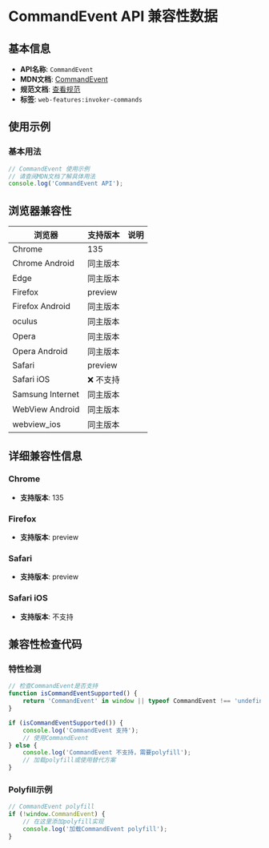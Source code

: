 # CommandEvent API 兼容性数据

## 基本信息

- **API名称**: `CommandEvent`
- **MDN文档**: [CommandEvent](https://developer.mozilla.org/docs/Web/API/CommandEvent)
- **规范文档**: [查看规范](https://html.spec.whatwg.org/multipage/interaction.html#commandevent)
- **标签**: `web-features:invoker-commands`

## 使用示例

### 基本用法

```javascript
// CommandEvent 使用示例
// 请查阅MDN文档了解具体用法
console.log('CommandEvent API');
```

## 浏览器兼容性

| 浏览器 | 支持版本 | 说明 |
|--------|----------|------|
| Chrome | 135 |  |
| Chrome Android | 同主版本 |  |
| Edge | 同主版本 |  |
| Firefox | preview |  |
| Firefox Android | 同主版本 |  |
| oculus | 同主版本 |  |
| Opera | 同主版本 |  |
| Opera Android | 同主版本 |  |
| Safari | preview |  |
| Safari iOS | ❌ 不支持 |  |
| Samsung Internet | 同主版本 |  |
| WebView Android | 同主版本 |  |
| webview_ios | 同主版本 |  |

## 详细兼容性信息

### Chrome

- **支持版本**: 135

### Firefox

- **支持版本**: preview

### Safari

- **支持版本**: preview

### Safari iOS

- **支持版本**: 不支持

## 兼容性检查代码

### 特性检测

```javascript
// 检查CommandEvent是否支持
function isCommandEventSupported() {
    return 'CommandEvent' in window || typeof CommandEvent !== 'undefined';
}

if (isCommandEventSupported()) {
    console.log('CommandEvent 支持');
    // 使用CommandEvent
} else {
    console.log('CommandEvent 不支持，需要polyfill');
    // 加载polyfill或使用替代方案
}
```

### Polyfill示例

```javascript
// CommandEvent polyfill
if (!window.CommandEvent) {
    // 在这里添加polyfill实现
    console.log('加载CommandEvent polyfill');
}
```

